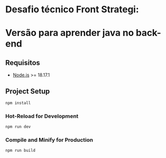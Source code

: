 # Desafio técnico Front Strategi:

# Versão para aprender java no back-end

## Requisitos

- [Node.js](https://nodejs.org/en/) >= 18.17.1

## Project Setup

```sh
npm install
```

### Hot-Reload for Development

```sh
npm run dev
```

### Compile and Minify for Production

```sh
npm run build
```

